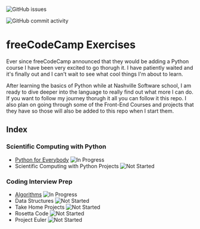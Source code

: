 ![GitHub issues](https://img.shields.io/github/issues/TrinityTerry/freecodecamp?style=flat-square)

![GitHub commit activity](https://img.shields.io/github/commit-activity/m/TrinityTerry/freecodecamp)

# freeCodeCamp Exercises

Ever since freeCodeCamp announced that they would be adding a Python course I have been very excited to go thorugh it. I have patiently waited and it's finally out and I can't wait to see what cool things I'm about to learn.

After learning the basics of Python while at Nashville Software school, I am ready to dive deeper into the language to really find out what more I can do. If you want to follow my journey thorugh it all you can follow it this repo. I also plan on going through some of the Front-End Courses and projects that they have so those will also be added to this repo when I start them.

## Index

### Scientific Computing with Python

- [Python for Everybody](./scientific-computing-with-python/python-for-everybody/index.md) ![In Progress](https://img.shields.io/badge/Progress-In%20Progress-yellow?style=plastic)
- Scientific Computing with Python Projects ![Not Started](https://img.shields.io/badge/Progress-Not%20Started-critical?style=plastic)

### Coding Interview Prep

- [Algorithms](coding-interview-prep/algorithms/index.md) ![In Progress](https://img.shields.io/badge/Progress-In%20Progress-yellow?style=plastic)
- Data Structures ![Not Started](https://img.shields.io/badge/Progress-Not%20Started-critical?style=plastic)
- Take Home Projects ![Not Started](https://img.shields.io/badge/Progress-Not%20Started-critical?style=plastic)
- Rosetta Code ![Not Started](https://img.shields.io/badge/Progress-Not%20Started-critical?style=plastic)
- Project Euler ![Not Started](https://img.shields.io/badge/Progress-Not%20Started-critical?style=plastic)
